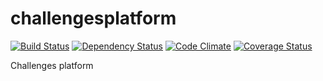challengesplatform
==================
[![Build Status](https://travis-ci.org/boersmamarcel/challengesplatform.png?branch=master)](https://travis-ci.org/boersmamarcel/challengesplatform)
[![Dependency Status](https://gemnasium.com/boersmamarcel/challengesplatform.png)](https://gemnasium.com/boersmamarcel/challengesplatform)
[![Code Climate](https://codeclimate.com/github/boersmamarcel/challengesplatform.png)](https://codeclimate.com/github/boersmamarcel/challengesplatform)
[![Coverage Status](https://coveralls.io/repos/boersmamarcel/challengesplatform/badge.png?branch=master)](https://coveralls.io/r/boersmamarcel/challengesplatform?branch=master)

Challenges platform
  
